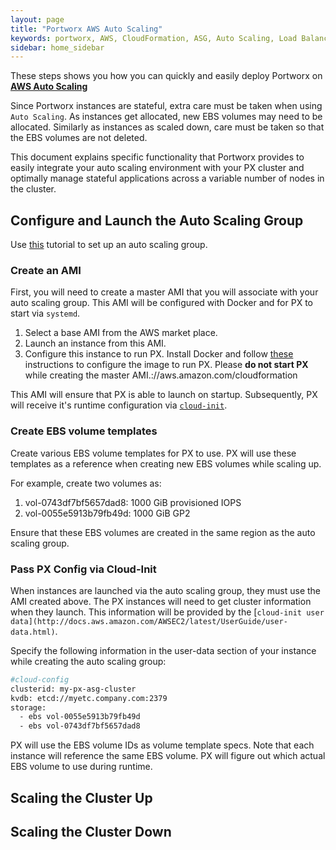 ```yaml
---
layout: page
title: "Portworx AWS Auto Scaling"
keywords: portworx, AWS, CloudFormation, ASG, Auto Scaling, Load Balancer, ECS, EC2
sidebar: home_sidebar
---
```


These steps shows you how you can quickly and easily deploy Portworx on [**AWS Auto Scaling**](https://aws.amazon.com/autoscaling/)

Since Portworx instances are stateful, extra care must be taken when using `Auto Scaling`.  As instances get allocated, new EBS volumes may need to be allocated.  Similarly as instances as scaled down, care must be taken so that the EBS volumes are not deleted.

This document explains specific functionality that Portworx provides to easily integrate your auto scaling environment with your PX cluster and optimally manage stateful applications across a variable number of nodes in the cluster.

## Configure and Launch the Auto Scaling Group
Use [this](http://docs.aws.amazon.com/autoscaling/latest/userguide/GettingStartedTutorial.html) tutorial to set up an auto scaling group.

### Create an AMI 
First, you will need to create a master AMI that you will associate with your auto scaling group.  This AMI will be configured with Docker and for PX to start via `systemd`.

1. Select a base AMI from the AWS market place.
2. Launch an instance from this AMI.
3. Configure this instance to run PX.  Install Docker and follow [these](/run-with-systemd.html) instructions to configure the image to run PX.  Please **do not start PX** while creating the master AMI.://aws.amazon.com/cloudformation

This AMI will ensure that PX is able to launch on startup.  Subsequently, PX will receive it's runtime configuration via [`cloud-init`](http://docs.aws.amazon.com/AWSEC2/latest/UserGuide/user-data.html).

### Create EBS volume templates
Create various EBS volume templates for PX to use.  PX will use these templates as a reference when creating new EBS volumes while scaling up.

For example, create two volumes as:
1. vol-0743df7bf5657dad8: 1000 GiB provisioned IOPS
2. vol-0055e5913b79fb49d: 1000 GiB GP2

Ensure that these EBS volumes are created in the same region as the auto scaling group.

### Pass PX Config via Cloud-Init
When instances are launched via the auto scaling group, they must use the AMI created above.  The PX instances will need to get cluster information when they launch.  This information will be provided by the [`cloud-init user data](http://docs.aws.amazon.com/AWSEC2/latest/UserGuide/user-data.html)`.

Specify the following information in the user-data section of your instance while creating the auto scaling group:

```bash
#cloud-config
clusterid: my-px-asg-cluster
kvdb: etcd://myetc.company.com:2379
storage:
  - ebs vol-0055e5913b79fb49d
  - ebs vol-0743df7bf5657dad8
```

PX will use the EBS volume IDs as volume template specs.  Note that each instance will reference the same EBS volume.  PX will figure out which actual EBS volume to use during runtime.

## Scaling the Cluster Up

## Scaling the Cluster Down
